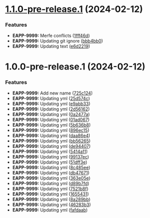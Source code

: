 # [1.1.0-pre-release.1](https://github.com/pvega95/starlight-test/compare/v1.0.0...v1.1.0-pre-release.1) (2024-02-12)


### Features

* **EAPP-9999:** Merfe conflicts ([1fff46d](https://github.com/pvega95/starlight-test/commit/1fff46dd90ec2daf4d1845569e36999ace0e3d5f))
* **EAPP-9999:** Updating git ignore ([bbb4bb0](https://github.com/pvega95/starlight-test/commit/bbb4bb0b841478b769480d71f352411d9e1d2274))
* **EAPP-9999:** Updating text ([e6d2219](https://github.com/pvega95/starlight-test/commit/e6d2219ea94166d7e435467f5e2906f3c3eb2437))

# 1.0.0-pre-release.1 (2024-02-12)


### Features

* **EAPP-9999:** Add new name ([725c124](https://github.com/pvega95/starlight-test/commit/725c1243b153960c3dedadf9c9938946e42f3e8f))
* **EAPP-9999:** Updating yml ([25d574c](https://github.com/pvega95/starlight-test/commit/25d574ca8f03126340978e9298fb0df45e5f0fa3))
* **EAPP-9999:** Updating yml ([e9abb33](https://github.com/pvega95/starlight-test/commit/e9abb337a1687f43b71cad938f0d10d213406b4f))
* **EAPP-9999:** Updating yml ([2d56162](https://github.com/pvega95/starlight-test/commit/2d56162d23ff52b92275cedc9307aae2be1ad493))
* **EAPP-9999:** Updating yml ([0a2477a](https://github.com/pvega95/starlight-test/commit/0a2477ab06b01ef74a4b2acca2b235622252ac84))
* **EAPP-9999:** Updating yml ([01ad067](https://github.com/pvega95/starlight-test/commit/01ad06740f21f40396f7a95ea78c371bd72b8d0b))
* **EAPP-9999:** Updating yml ([5b636b8](https://github.com/pvega95/starlight-test/commit/5b636b83ab1e9b9f5eca3f3551b825571ba06cf2))
* **EAPP-9999:** Updating yml ([896ec15](https://github.com/pvega95/starlight-test/commit/896ec155175ae8773115a28c350be74dea1d601a))
* **EAPP-9999:** Updating yml ([daa86e4](https://github.com/pvega95/starlight-test/commit/daa86e45eec2a892f32f877b72a68f68ec84f494))
* **EAPP-9999:** Updating yml ([bb56265](https://github.com/pvega95/starlight-test/commit/bb562655bf444369f75e97eb3151b08b22025bb4))
* **EAPP-9999:** Updating yml ([de94407](https://github.com/pvega95/starlight-test/commit/de9440788b7fe260114b00a17237bfad4cb3c838))
* **EAPP-9999:** Updating yml ([5414a11](https://github.com/pvega95/starlight-test/commit/5414a116579d5e0ee7e01250abb8a16dc8820335))
* **EAPP-9999:** Updating yml ([99137ec](https://github.com/pvega95/starlight-test/commit/99137ec32132aac28fb0972dc08e15cbfed5d482))
* **EAPP-9999:** Updating yml ([51dff3e](https://github.com/pvega95/starlight-test/commit/51dff3ef1fceaee162d71800496072a801cb4853))
* **EAPP-9999:** Updating yml ([8c485ee](https://github.com/pvega95/starlight-test/commit/8c485eea3fa590b4da98b3ff0f434cb90e985576))
* **EAPP-9999:** Updating yml ([db47671](https://github.com/pvega95/starlight-test/commit/db476717ae38c40ee15f3e60477bca80e2f9f2f7))
* **EAPP-9999:** Updating yml ([363e05e](https://github.com/pvega95/starlight-test/commit/363e05e19fe3b4389fc2184f41e5a7b4b0173661))
* **EAPP-9999:** Updating yml ([d89b7fd](https://github.com/pvega95/starlight-test/commit/d89b7fd649ea0abfbd06512cff894f08e8b10a0b))
* **EAPP-9999:** Updating yml ([7521b8f](https://github.com/pvega95/starlight-test/commit/7521b8f3ddfba4d695034d0db66b6150b59b5620))
* **EAPP-9999:** Updating yml ([1655431](https://github.com/pvega95/starlight-test/commit/1655431fe4cce0c01a25ff7894c77281ca0150e7))
* **EAPP-9999:** Updating yml ([8a289bb](https://github.com/pvega95/starlight-test/commit/8a289bbb1e6eeb3b66714550998a1902d36cc1b0))
* **EAPP-9999:** Updating yml ([46283b3](https://github.com/pvega95/starlight-test/commit/46283b38c70bb8f3e962d2ec62411792529ae834))
* **EAPP-9999:** Updating yml ([fafdaab](https://github.com/pvega95/starlight-test/commit/fafdaabf4f398915372aae9686065a7bfd014735))
